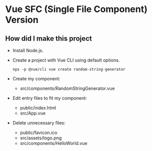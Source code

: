 # Vue SFC (Single File Component) Version

## How did I make this project

- Install Node.js.

- Create a project with Vue CLI using default options.

      npx -p @vue/cli vue create random-string-generator

- Create my component:

  - src/components/RandomStringGenerator.vue

- Edit entry files to fit my component:

  - public/index.html
  - src/App.vue

- Delete unnecessary files:

  - public/favicon.ico
  - src/assets/logo.png
  - src/components/HelloWorld.vue
